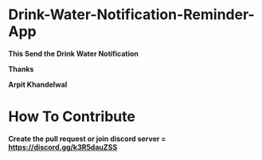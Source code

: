 # Drink-Water-Notification-Reminder-App

**This Send the Drink Water Notification**

**Thanks**

**Arpit Khandelwal**

# How To Contribute

**Create the pull request or join discord server = https://discord.gg/k3R5dauZSS**
